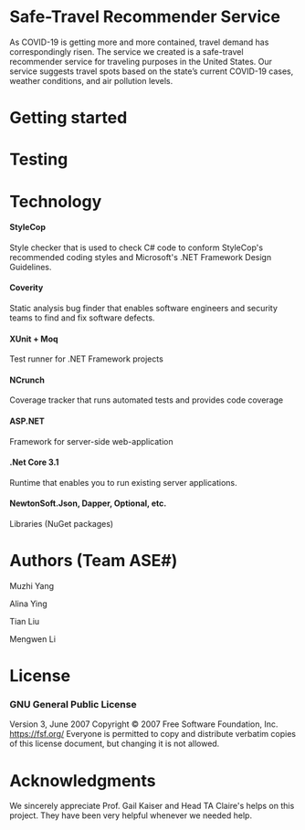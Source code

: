 # Safe-Travel Recommender Service
As COVID-19 is getting more and more contained, travel demand has correspondingly risen. The service we created is a safe-travel recommender service for traveling purposes in the United States. Our service suggests travel spots based on the state’s current COVID-19 cases, weather conditions, and air pollution levels. 

# Getting started

# Testing

# Technology
#### StyleCop
Style checker that is used to check C# code to conform StyleCop's recommended coding styles and Microsoft's .NET Framework Design Guidelines.
#### Coverity
Static analysis bug finder that enables software engineers and security teams to find and fix software defects.
#### XUnit + Moq 
Test runner for .NET Framework projects
#### NCrunch 
Coverage tracker that runs automated tests and provides code coverage
#### ASP.NET 
Framework for server-side web-application
#### .Net Core 3.1
Runtime that enables you to run existing server applications.
#### NewtonSoft.Json, Dapper, Optional, etc.
Libraries (NuGet packages)

# Authors (Team ASE#)
Muzhi Yang 

Alina Ying 

Tian Liu 

Mengwen Li 

# License
### GNU General Public License 
Version 3, June 2007
Copyright © 2007 Free Software Foundation, Inc. https://fsf.org/
Everyone is permitted to copy and distribute verbatim copies of this license document, but changing it is not allowed.

# Acknowledgments
We sincerely appreciate Prof. Gail Kaiser and Head TA Claire's helps on this project. They have been very helpful whenever we needed help.


